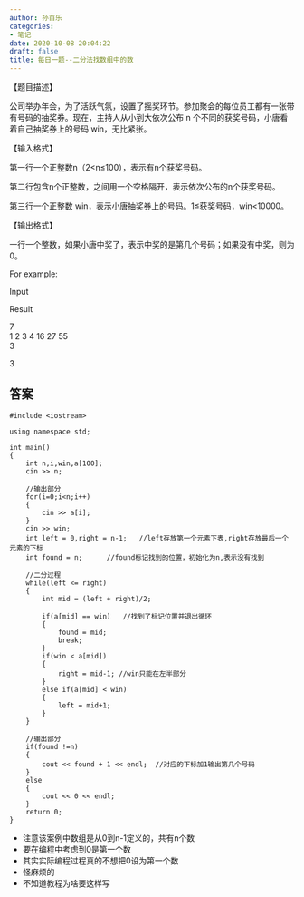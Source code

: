 ```yaml
---
author: 孙百乐
categories:
- 笔记
date: 2020-10-08 20:04:22
draft: false
title: 每日一题--二分法找数组中的数
---
```


【题目描述】

公司举办年会，为了活跃气氛，设置了摇奖环节。参加聚会的每位员工都有一张带有号码的抽奖券。现在，主持人从小到大依次公布 n 个不同的获奖号码，小唐看着自己抽奖券上的号码 win，无比紧张。

【输入格式】

第一行一个正整数n（2<n≤100），表示有n个获奖号码。

第二行包含n个正整数，之间用一个空格隔开，表示依次公布的n个获奖号码。

第三行一个正整数 win，表示小唐抽奖券上的号码。1≤获奖号码，win<10000。

【输出格式】

一行一个整数，如果小唐中奖了，表示中奖的是第几个号码；如果没有中奖，则为 0。

For example:

Input

Result

7  
1 2 3 4 16 27 55  
3

3

## 答案

```
#include <iostream>

using namespace std;

int main()
{
    int n,i,win,a[100];
    cin >> n;
    
    //输出部分
    for(i=0;i<n;i++)
    {
        cin >> a[i];
    }
    cin >> win;
    int left = 0,right = n-1;   //left存放第一个元素下表,right存放最后一个元素的下标
    int found = n;      //found标记找到的位置，初始化为n,表示没有找到
    
    //二分过程
    while(left <= right)
    {
        int mid = (left + right)/2;
    
        if(a[mid] == win)   //找到了标记位置并退出循环
        {
            found = mid;
            break;
        }
        if(win < a[mid])
        {
            right = mid-1; //win只能在左半部分
        }
        else if(a[mid] < win)
        {
            left = mid+1;
        }
    }
    
    //输出部分
    if(found !=n)
    {
        cout << found + 1 << endl;  //对应的下标加1输出第几个号码
    }
    else
    {
        cout << 0 << endl;
    }
    return 0;
}
```

*   注意该案例中数组是从0到n-1定义的，共有n个数
*   要在编程中考虑到0是第一个数
*   其实实际编程过程真的不想把0设为第一个数
*   怪麻烦的
*   不知道教程为啥要这样写